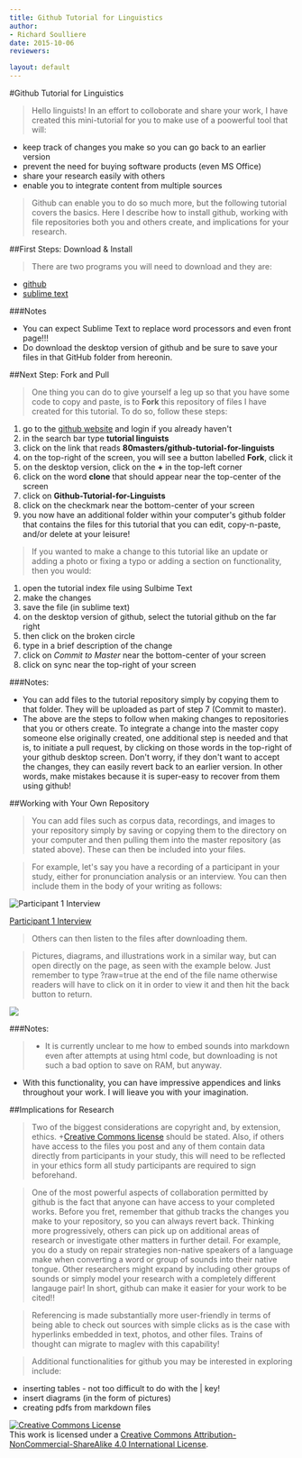 ```yaml
---
title: Github Tutorial for Linguistics
author:
- Richard Soulliere
date: 2015-10-06
reviewers:

layout: default
---
```



#Github Tutorial for Linguistics

> Hello linguists!  In an effort to colloborate and share your work, I have created this mini-tutorial for you to make use of a poowerful tool that will:
* keep track of changes you make so you can go back to an earlier version
* prevent the need for buying software products (even MS Office)
* share your research easily with others
* enable you to integrate content from multiple sources

> Github can enable you to do so much more, but the following tutorial covers the basics.  Here I describe how to install github, working with file repositories both you and others create, and implications for your research.
 

##First Steps: Download & Install

> There are two programs you will need to download and they are:
+ [github](https://desktop.github.com/)
+ [sublime text](http://www.sublimetext.com/2)

###Notes
+ You can expect Sublime Text to replace word processors and even front page!!!
+ Do download the desktop version of github and be sure to save your files in that GitHub folder from hereonin.

##Next Step: Fork and Pull
>One thing you can do to give yourself a leg up so that you have some code to copy and paste, is to **Fork** this repository of files I have created for this tutorial.  To do so, follow these steps:

1. go to the [github website](https://github.com) and login if you already haven't
2. in the search bar type **tutorial linguists**
3. click on the link that reads **80masters/github-tutorial-for-linguists**
4. on the top-right of the screen, you will see a button labelled **Fork**, click it
5. on the desktop version, click on the **\+** in the top-left corner
6. click on the word **clone** that should appear near the top-center of the screen
7. click on **Github-Tutorial-for-Linguists**
8. click on the checkmark near the bottom-center of your screen 
9. you now have an additional folder within your computer's github folder that contains the files for this tutorial that you can edit, copy-n-paste, and/or delete at your leisure!

>If you wanted to make a change to this tutorial like an update or adding a photo or fixing a typo or adding a section on functionality, then you would:
1. open the tutorial index file using Sulbime Text
2. make the changes
3. save the file \(in sublime text\)
4. on the desktop version of github, select the tutorial github on the far right
5. then click on the broken circle
6. type in a brief description of the change
7. click on *Commit to Master* near the bottom-center of your screen
8. click on sync near the top-right of your screen

###Notes:
+ You can add files to the tutorial repository simply by copying them to that folder.  They will be uploaded as part of step 7 \(Commit to master\).
+ The above are the steps to follow when making changes to repositories that you or others create.  To integrate a change into the master copy someone else originally created, one additional step is needed and that is, to initiate a pull request, by clicking on those words in the top-right of your github desktop screen.  Don't worry, if they don't want to accept the changes, they can easily revert back to an earlier version. In other words, make mistakes because it is super-easy to recover from them using github!

##Working with Your Own Repository
> You can add files such as corpus data, recordings, and images to your repository simply by saving or copying them to the directory on your computer and then pulling them into the master repository \(as stated above\).  These can then be included into your files.

> For example, let's say you have a recording of a participant in your study, either for pronunciation analysis or an interview.  You can then include them in the body of your writing as follows:

![Participant 1 Interview](\test_recording.mp3?raw=true)

<p><a href="\test_recording.mp3">Participant 1 Interview</a></p>

> Others can then listen to the files after downloading them.

> Pictures, diagrams, and illustrations work in a similar way, but can open directly on the page, as seen with the example below.  Just remember to type ?raw=true at the end of the file name otherwise readers will have to click on it in order to view it and then hit the back button to return.

<p><align="center"><img src="\sound_waves.jpg"></align></p>

###Notes:
> + It is currently unclear to me how to embed sounds into markdown even after attempts at using html code, but downloading is not such a bad option to save on RAM, but anyway.
+ With this functionality, you can have impressive appendices and links throughout your work.  I will lieave you with your imagination.

##Implications for Research
> Two of the biggest considerations are copyright and, by extension, ethics.  +[Creative Commons license](https://creativecommons.org/licenses/) should be stated.  Also, if others have access to the files you post and any of them contain data directly from participants in your study, this will need to be reflected in your ethics form all study participants are required to sign beforehand.

> One of the most powerful aspects of collaboration permitted by github is the fact that anyone can have access to your completed works.  Before you fret, remember that github tracks the changes you make to your repository, so you can always revert back.  Thinking more progressively, others can pick up on additional areas of research or investigate other matters in further detail.  For example, you do a study on repair strategies non-native speakers of a language make when converting a word or group of sounds into their native tongue.  Other researchers might expand by including other groups of sounds or simply model your research with a completely different langauge pair!  In short, github can make it easier for your work to be cited!!

> Referencing is made substantially more user-friendly in terms of being able to check out sources with simple clicks as is the case with hyperlinks embedded in text, photos, and other files.  Trains of thought can migrate to maglev with this capability!

> Additional functionalities for github you may be interested in exploring include:
* inserting tables - not too difficult to do with the | key!
* insert diagrams \(in the form of pictures\)
* creating pdfs from markdown files 

<p><a rel="license" href="http://creativecommons.org/licenses/by-nc-sa/4.0/"><img alt="Creative Commons License" style="border-width:0" src="https://i.creativecommons.org/l/by-nc-sa/4.0/80x15.png" /></a><br />This work is licensed under a <a rel="license" href="http://creativecommons.org/licenses/by-nc-sa/4.0/">Creative Commons Attribution-NonCommercial-ShareAlike 4.0 International License</a>.</p>